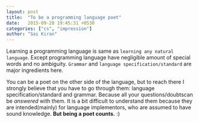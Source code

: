 ```yaml
---
layout: post
title:  "To be a programming language poet"
date:   2015-09-28 19:45:31 +0530
categories: ["cs", "impression"]
author: "Sai Kiran"
---
```


Learning a programming language is same as `learning any natural language`. Except programming language have negligible amount of  special
words and no ambiguity. `Grammar` and `language specification/standard` are major ingredients here.

You can be a poet on the other side of the language, but to reach there
I strongly believe that you have to go through them: language specification/standard and grammar. Because all your questions/doubtscan be *answered* with them.
It is a bit difficult to understand them because they are
intended(mainly) for language implementors, who are assumed to have sound knowledge. **But being a poet counts.** :)

